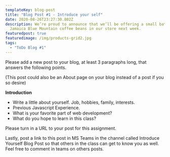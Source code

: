 ```yaml
---
templateKey: blog-post
title: "Blog Post #1 - Introduce your self"
date: 2020-08-26T23:27:30.802Z
description: We’re proud to announce that we’ll be offering a small batch of
  Jamaica Blue Mountain coffee beans in our store next week.
featuredpost: true
featuredimage: /img/products-grid2.jpg
tags:
  - "ToDo Blog #1"
---
```

Please add a new post to your blog, at least 3 paragraphs long, that answers the following points.

(This post could also be an About page on your blog instead of a post if you so desire)

**Introduction**

* Write a little about yourself. Job, hobbies, family, interests.
* Previous Javascript Experience.
* What is your favorite part of web development?
* What do you hope to learn in this class?

Please turn in a URL to your post for this assignment.

Lastly, post a link to this post in MS Teams in the channel called Introduce Yourself Blog Post so that others in the class can get to know you as well. Feel free to comment in teams on others posts.